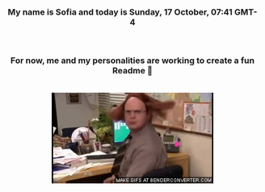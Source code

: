 


<div align="center">
<h3 >My name is Sofia and today is Sunday, 17 October, 07:41 GMT-4</h3><br>
<h3 >For now, me and my personalities are working to create a fun Readme 👋
</h3><br>
<img src='img/dwight.gif' alt='working...'/>
</div>
